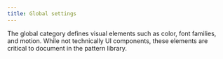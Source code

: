 ```yaml
---
title: Global settings
---
```

The global category defines visual elements such as color, font families, and motion. While not technically UI components, these elements are critical to document in the pattern library.
